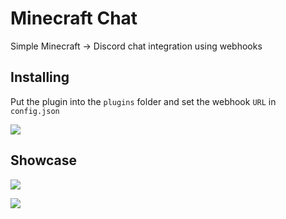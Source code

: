 # Minecraft Chat

Simple Minecraft -> Discord chat integration using webhooks

## Installing

Put the plugin into the  ```plugins``` folder and set the webhook ```URL``` in ```config.json```

![](https://i.imgur.com/mmooshg.png)

## Showcase

![](https://i.imgur.com/tsnGVci.png)

![](https://i.imgur.com/exhmRfe.png)
